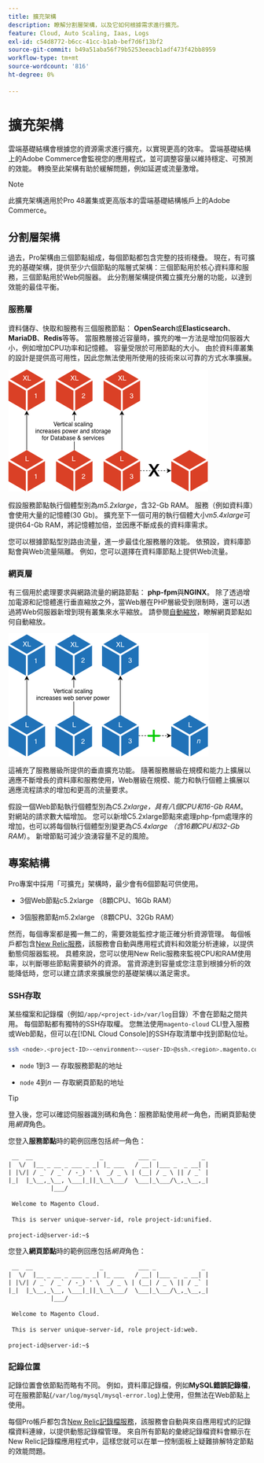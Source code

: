 ```yaml
---
title: 擴充架構
description: 瞭解分割層架構，以及它如何根據需求進行擴充。
feature: Cloud, Auto Scaling, Iaas, Logs
exl-id: c54d8772-b6cc-41cc-b1ab-bef7d6f13bf2
source-git-commit: b49a51aba56f79b5253eeacb1adf473f42bb8959
workflow-type: tm+mt
source-wordcount: '816'
ht-degree: 0%

---
```


# 擴充架構

雲端基礎結構會根據您的資源需求進行擴充，以實現更高的效率。 雲端基礎結構上的Adobe Commerce會監視您的應用程式，並可調整容量以維持穩定、可預測的效能。 轉換至此架構有助於緩解問題，例如延遲或流量激增。

>[!NOTE]
>
>此擴充架構適用於Pro 48叢集或更高版本的雲端基礎結構帳戶上的Adobe Commerce。

## 分割層架構

過去，Pro架構由三個節點組成，每個節點都包含完整的技術棧疊。 現在，有可擴充的基礎架構，提供至少六個節點的階層式架構：三個節點用於核心資料庫和服務，三個節點用於Web伺服器。 此分割層架構提供獨立擴充分層的功能，以達到效能的最佳平衡。

### 服務層

資料儲存、快取和服務有三個服務節點： **OpenSearch**&#x200B;或&#x200B;**Elasticsearch**、**MariaDB**、**Redis**&#x200B;等等。 當服務層接近容量時，擴充的唯一方法是增加伺服器大小，例如增加CPU功率和記憶體。 容量受限於可用節點的大小。 由於資料庫叢集的設計是提供高可用性，因此您無法使用所使用的技術來以可靠的方式水準擴展。

![服務層規模調整](../../assets/scaling-service.png)

假設服務節點執行個體型別為&#x200B;_m5.2xlarge_，含32-Gb RAM。 服務（例如資料庫）會使用大量的記憶體(30 Gb)。 擴充至下一個可用的執行個體大小&#x200B;_m5.4xlarge_&#x200B;可提供64-Gb RAM，將記憶體加倍，並因應不斷成長的資料庫需求。

您可以根據節點型別路由流量，進一步最佳化服務層的效能。 依預設，資料庫節點會與Web流量隔離。 例如，您可以選擇在資料庫節點上提供Web流量。

### 網頁層

有三個用於處理要求與網路流量的網路節點： **php-fpm**&#x200B;與&#x200B;**NGINX**。 除了透過增加電源和記憶體進行垂直縮放之外，當Web層在PHP層級受到限制時，還可以透過將Web伺服器新增到現有叢集來水平縮放。 請參閱[自動縮放](autoscaling.md)，瞭解網頁節點如何自動縮放。

![網頁層級縮放](../../assets/scaling-web.png)

這補充了服務層級所提供的垂直擴充功能。 隨著服務層級在規模和能力上擴展以適應不斷增長的資料庫和服務使用，Web層級在規模、能力和執行個體上擴展以適應流程請求的增加和更高的流量要求。

假設一個Web節點執行個體型別為&#x200B;_C5.2xlarge，具有八個CPU和16-Gb RAM_。 對網站的請求數大幅增加。 您可以新增C5.2xlarge節點來處理php-fpm處理序的增加，也可以將每個執行個體型別變更為&#x200B;_C5.4xlarge （含16顆CPU和32-Gb RAM_）。 新增節點可減少浪湧容量不足的風險。

## 專案結構

Pro專案中採用「可擴充」架構時，最少會有6個節點可供使用。

- 3個Web節點c5.2xlarge （8顆CPU、16Gb RAM）

- 3個服務節點m5.2xlarge （8顆CPU、32Gb RAM）

然而，每個專案都是獨一無二的，需要效能監控才能正確分析資源管理。 每個帳戶都包含[New Relic服務](../monitor/new-relic-service.md)，該服務會自動與應用程式資料和效能分析連線，以提供動態伺服器監視。 具體來說，您可以使用New Relic服務來監視CPU和RAM使用率，以判斷哪些節點需要額外的資源。 當資源達到容量或您注意到根據分析的效能降低時，您可以建立請求來擴展您的基礎架構以滿足需求。

### SSH存取

某些檔案和記錄檔（例如`/app/<project-id>/var/log`目錄）不會在節點之間共用。 每個節點都有獨特的SSH存取權。 您無法使用`magento-cloud` CLI登入服務或Web節點，但可以在[!DNL Cloud Console]的SSH存取清單中找到節點位址。

```bash
ssh <node>.<project-ID>-<environment>-<user-ID>@ssh.<region>.magento.com
```

- `node` 1到3 — 存取服務節點的地址

- `node` 4到&#x200B;_n_ — 存取網頁節點的地址

>[!TIP]
>
>登入後，您可以確認伺服器識別碼和角色：服務節點使用&#x200B;_統一_&#x200B;角色，而網頁節點使用&#x200B;_網頁_&#x200B;角色。

您登入&#x200B;**服務節點**&#x200B;時的範例回應包括&#x200B;_統一_&#x200B;角色：

```
 __  __                   _          ___ _             _
|  \/  |__ _ __ _ ___ _ _| |_ ___   / __| |___ _  _ __| |
| |\/| / _` / _` / -_) ' \  _/ _ \ | (__| / _ \ || / _` |
|_|  |_\__,_\__, \___|_||_\__\___/  \___|_\___/\_,_\__,_|
            |___/

 Welcome to Magento Cloud.

 This is server unique-server-id, role project-id:unified.

project-id@server-id:~$
```

您登入&#x200B;**網頁節點**&#x200B;時的範例回應包括&#x200B;_網頁_&#x200B;角色：

```
 __  __                   _          ___ _             _
|  \/  |__ _ __ _ ___ _ _| |_ ___   / __| |___ _  _ __| |
| |\/| / _` / _` / -_) ' \  _/ _ \ | (__| / _ \ || / _` |
|_|  |_\__,_\__, \___|_||_\__\___/  \___|_\___/\_,_\__,_|
            |___/

 Welcome to Magento Cloud.

 This is server unique-server-id, role project-id:web.

project-id@server-id:~$
```

### 記錄位置

記錄位置會依節點而略有不同。 例如，資料庫記錄檔，例如&#x200B;**MySQL錯誤記錄檔**，可在服務節點(`/var/log/mysql/mysql-error.log`)上使用，但無法在Web節點上使用。

每個Pro帳戶都包含[New Relic記錄檔服務](../monitor/new-relic-service.md)，該服務會自動與來自應用程式的記錄檔資料連線，以提供動態記錄檔管理。 來自所有節點的彙總記錄檔資料會顯示在New Relic記錄檔應用程式中，這樣您就可以在單一控制面板上疑難排解特定節點的效能問題。
